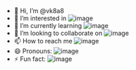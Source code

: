 - 👋 Hi, I’m @vk8a8
- 👀 I’m interested in ![image](https://github.com/user-attachments/assets/c12dbc0e-e876-4792-87ae-6b9f27a68588)
- 🌱 I’m currently learning ![image](https://github.com/user-attachments/assets/c12dbc0e-e876-4792-87ae-6b9f27a68588)
- 💞️ I’m looking to collaborate on ![image](https://github.com/user-attachments/assets/c12dbc0e-e876-4792-87ae-6b9f27a68588)
- 📫 How to reach me ![image](https://github.com/user-attachments/assets/c12dbc0e-e876-4792-87ae-6b9f27a68588)
- 😄 Pronouns: ![image](https://github.com/user-attachments/assets/c12dbc0e-e876-4792-87ae-6b9f27a68588)
- ⚡ Fun fact: ![image](https://github.com/user-attachments/assets/c12dbc0e-e876-4792-87ae-6b9f27a68588)

<!---
vk8a8/vk8a8 is a ✨ special ✨ repository because its `README.md` (this file) appears on your GitHub profile.
You can click the Preview link to take a look at your changes.
--->
